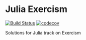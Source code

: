 # Julia Exercism

[![Build Status](https://travis-ci.com/tqa236/julia_exercism.svg?branch=master)](https://travis-ci.com/tqa236/julia_exercism)
[![codecov](https://codecov.io/gh/tqa236/julia_exercism/branch/master/graph/badge.svg)](https://codecov.io/gh/tqa236/julia_exercism)

Solutions for Julia track on Exercism
